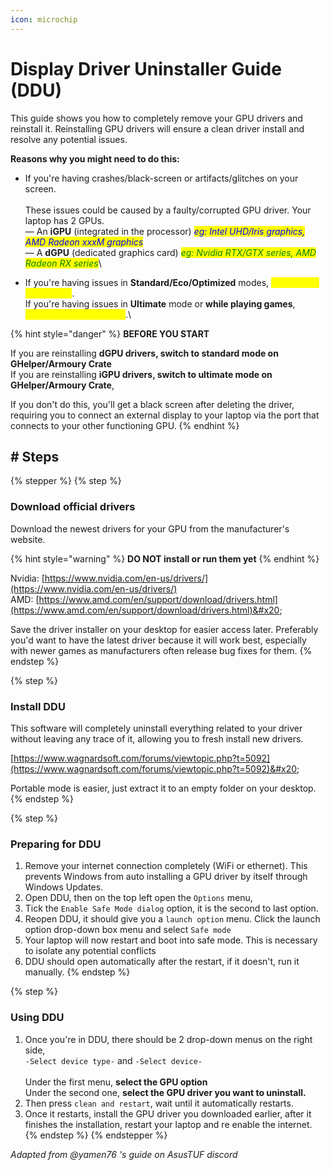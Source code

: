 ```yaml
---
icon: microchip
---
```


# Display Driver Uninstaller Guide (DDU)

This guide shows you how to completely remove your GPU drivers and reinstall it. Reinstalling GPU drivers will ensure a clean driver install and resolve any potential issues.

**Reasons why you might need to do this:**

* If you're having crashes/black-screen or artifacts/glitches on your screen.\
  \
  These issues could be caused by a faulty/corrupted GPU driver. Your laptop has 2 GPUs.\
  — An **iGPU** (integrated in the processor) _<mark style="color:blue;">eg: Intel UHD/Iris graphics, AMD Radeon xxxM graphics</mark>_\
  — A **dGPU** (dedicated graphics card) _<mark style="color:green;">eg: Nvidia RTX/GTX series, AMD Radeon RX series</mark>_\

* If you're having issues in **Standard/Eco/Optimized** modes, <mark style="color:yellow;">reinstall the iGPU driver</mark>.\
  If you're having issues in **Ultimate** mode or **while playing games**, <mark style="color:yellow;">reinstall the dGPU driver</mark>.\


{% hint style="danger" %}
**BEFORE YOU START**

If you are reinstalling **dGPU drivers, switch to standard mode on GHelper/Armoury Crate**\
If you are reinstalling **iGPU drivers, switch to ultimate mode on GHelper/Armoury Crate**,

If you don't do this, you'll get a black screen after deleting the driver, requiring you to connect an external display to your laptop via the port that connects to your other functioning GPU.
{% endhint %}

## # Steps

{% stepper %}
{% step %}
### Download official drivers

Download the newest drivers for your GPU from the manufacturer's website.&#x20;

{% hint style="warning" %}
**DO NOT install or run them yet**
{% endhint %}

Nvidia: [https://www.nvidia.com/en-us/drivers/](https://www.nvidia.com/en-us/drivers/) \
AMD: [https://www.amd.com/en/support/download/drivers.html](https://www.amd.com/en/support/download/drivers.html)&#x20;

Save the driver installer on your desktop for easier access later. Preferably you'd want to have the latest driver because it will work best, especially with newer games as manufacturers often release bug fixes for them.
{% endstep %}

{% step %}
### Install DDU

This software will completely uninstall everything related to your driver without leaving any trace of it, allowing you to fresh install new drivers.

&#x20;[https://www.wagnardsoft.com/forums/viewtopic.php?t=5092](https://www.wagnardsoft.com/forums/viewtopic.php?t=5092)&#x20;

Portable mode is easier,  just extract it to an empty folder on your desktop.
{% endstep %}

{% step %}
### Preparing for DDU

1. Remove your internet connection completely (WiFi or ethernet). This prevents Windows from auto installing a GPU driver by itself through Windows Updates.
2. Open DDU, then on the top left open the `Options` menu,&#x20;
3. Tick the `Enable Safe Mode dialog` option, it is the second to last option.&#x20;
4. Reopen DDU, it should give you a `launch option` menu. Click the launch option drop-down box menu and select `Safe mode`
5. Your laptop will now restart and boot into safe mode. This is necessary to isolate any potential conflicts
6. DDU should open automatically after the restart, if it doesn't, run it manually.
{% endstep %}

{% step %}
### Using DDU

1. Once you're in DDU, there should be 2 drop-down menus on the right side, \
   `-Select device type-` and `-Select device-`\
   \
   Under the first menu, **select the GPU option**\
   Under the second one, **select the GPU driver you want to uninstall.**&#x20;
2. Then press `clean and restart`, wait until it automatically restarts.&#x20;
3. Once it restarts, install the GPU driver you downloaded earlier, after it finishes the installation, restart your laptop and re enable the internet.
{% endstep %}
{% endstepper %}

_Adapted from @yamen76 's guide on AsusTUF discord_



